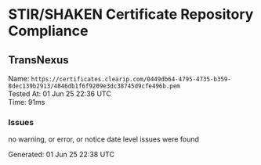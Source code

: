 # STIR/SHAKEN Certificate Repository Compliance

## TransNexus

Name: `https://certificates.clearip.com/0449db64-4795-4735-b359-8dec139b2913/4846db1f6f9209e3dc38745d9cfe496b.pem`\
Tested At: 01 Jun 25 22:36 UTC\
Time: 91ms

### Issues

no warning, or error, or notice date level issues were found

Generated: 01 Jun 25 22:38 UTC